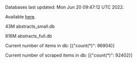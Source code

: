 Databases last updated: Mon Jun 20 09:47:12 UTC 2022. 

Available [here](https://github.com/cbeauhilton/ash-db/releases).


43M	abstracts_small.db

816M	abstracts_full.db

Current number of items in db:
[{"count(*)": 96904}]

Current number of scraped items in db:
[{"count(*)": 92402}]
